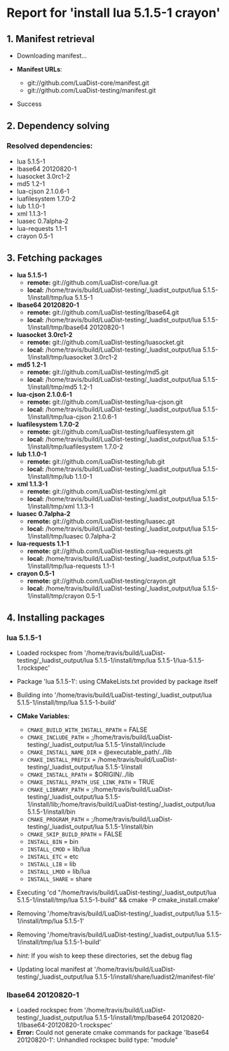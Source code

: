 # Report for 'install lua 5.1.5-1 crayon'


## 1. Manifest retrieval

- Downloading manifest...

- **Manifest URLs**:
    - git://github.com/LuaDist-core/manifest.git
    - git://github.com/LuaDist-testing/manifest.git
- Success

## 2. Dependency solving


### Resolved dependencies:
- lua 5.1.5-1
- lbase64 20120820-1
- luasocket 3.0rc1-2
- md5 1.2-1
- lua-cjson 2.1.0.6-1
- luafilesystem 1.7.0-2
- lub 1.1.0-1
- xml 1.1.3-1
- luasec 0.7alpha-2
- lua-requests 1.1-1
- crayon 0.5-1

## 3. Fetching packages

- **lua 5.1.5-1**
    - **remote:** git://github.com/LuaDist-core/lua.git
    - **local:** /home/travis/build/LuaDist-testing/_luadist_output/lua 5.1.5-1/install/tmp/lua 5.1.5-1
- **lbase64 20120820-1**
    - **remote:** git://github.com/LuaDist-testing/lbase64.git
    - **local:** /home/travis/build/LuaDist-testing/_luadist_output/lua 5.1.5-1/install/tmp/lbase64 20120820-1
- **luasocket 3.0rc1-2**
    - **remote:** git://github.com/LuaDist-testing/luasocket.git
    - **local:** /home/travis/build/LuaDist-testing/_luadist_output/lua 5.1.5-1/install/tmp/luasocket 3.0rc1-2
- **md5 1.2-1**
    - **remote:** git://github.com/LuaDist-testing/md5.git
    - **local:** /home/travis/build/LuaDist-testing/_luadist_output/lua 5.1.5-1/install/tmp/md5 1.2-1
- **lua-cjson 2.1.0.6-1**
    - **remote:** git://github.com/LuaDist-testing/lua-cjson.git
    - **local:** /home/travis/build/LuaDist-testing/_luadist_output/lua 5.1.5-1/install/tmp/lua-cjson 2.1.0.6-1
- **luafilesystem 1.7.0-2**
    - **remote:** git://github.com/LuaDist-testing/luafilesystem.git
    - **local:** /home/travis/build/LuaDist-testing/_luadist_output/lua 5.1.5-1/install/tmp/luafilesystem 1.7.0-2
- **lub 1.1.0-1**
    - **remote:** git://github.com/LuaDist-testing/lub.git
    - **local:** /home/travis/build/LuaDist-testing/_luadist_output/lua 5.1.5-1/install/tmp/lub 1.1.0-1
- **xml 1.1.3-1**
    - **remote:** git://github.com/LuaDist-testing/xml.git
    - **local:** /home/travis/build/LuaDist-testing/_luadist_output/lua 5.1.5-1/install/tmp/xml 1.1.3-1
- **luasec 0.7alpha-2**
    - **remote:** git://github.com/LuaDist-testing/luasec.git
    - **local:** /home/travis/build/LuaDist-testing/_luadist_output/lua 5.1.5-1/install/tmp/luasec 0.7alpha-2
- **lua-requests 1.1-1**
    - **remote:** git://github.com/LuaDist-testing/lua-requests.git
    - **local:** /home/travis/build/LuaDist-testing/_luadist_output/lua 5.1.5-1/install/tmp/lua-requests 1.1-1
- **crayon 0.5-1**
    - **remote:** git://github.com/LuaDist-testing/crayon.git
    - **local:** /home/travis/build/LuaDist-testing/_luadist_output/lua 5.1.5-1/install/tmp/crayon 0.5-1

## 4. Installing packages


### lua 5.1.5-1
- Loaded rockspec from '/home/travis/build/LuaDist-testing/_luadist_output/lua 5.1.5-1/install/tmp/lua 5.1.5-1/lua-5.1.5-1.rockspec'
- Package 'lua 5.1.5-1': using CMakeLists.txt provided by package itself
- Building into '/home/travis/build/LuaDist-testing/_luadist_output/lua 5.1.5-1/install/tmp/lua 5.1.5-1-build'
- **CMake Variables:**
    - `CMAKE_BUILD_WITH_INSTALL_RPATH` = FALSE
    - `CMAKE_INCLUDE_PATH` = ;/home/travis/build/LuaDist-testing/_luadist_output/lua 5.1.5-1/install/include
    - `CMAKE_INSTALL_NAME_DIR` = @executable_path/../lib
    - `CMAKE_INSTALL_PREFIX` = /home/travis/build/LuaDist-testing/_luadist_output/lua 5.1.5-1/install
    - `CMAKE_INSTALL_RPATH` = $ORIGIN/../lib
    - `CMAKE_INSTALL_RPATH_USE_LINK_PATH` = TRUE
    - `CMAKE_LIBRARY_PATH` = ;/home/travis/build/LuaDist-testing/_luadist_output/lua 5.1.5-1/install/lib;/home/travis/build/LuaDist-testing/_luadist_output/lua 5.1.5-1/install/bin
    - `CMAKE_PROGRAM_PATH` = ;/home/travis/build/LuaDist-testing/_luadist_output/lua 5.1.5-1/install/bin
    - `CMAKE_SKIP_BUILD_RPATH` = FALSE
    - `INSTALL_BIN` = bin
    - `INSTALL_CMOD` = lib/lua
    - `INSTALL_ETC` = etc
    - `INSTALL_LIB` = lib
    - `INSTALL_LMOD` = lib/lua
    - `INSTALL_SHARE` = share
- Executing 'cd "/home/travis/build/LuaDist-testing/_luadist_output/lua 5.1.5-1/install/tmp/lua 5.1.5-1-build" && cmake -P cmake_install.cmake'
- Removing '/home/travis/build/LuaDist-testing/_luadist_output/lua 5.1.5-1/install/tmp/lua 5.1.5-1'
- Removing '/home/travis/build/LuaDist-testing/_luadist_output/lua 5.1.5-1/install/tmp/lua 5.1.5-1-build'

- *hint:* If you wish to keep these directories, set the debug flag
- Updating local manifest at '/home/travis/build/LuaDist-testing/_luadist_output/lua 5.1.5-1/install/share/luadist2/manifest-file'

### lbase64 20120820-1
- Loaded rockspec from '/home/travis/build/LuaDist-testing/_luadist_output/lua 5.1.5-1/install/tmp/lbase64 20120820-1/lbase64-20120820-1.rockspec'
- **Error:** Could not generate cmake commands for package 'lbase64 20120820-1': Unhandled rockspec build type: "module"
